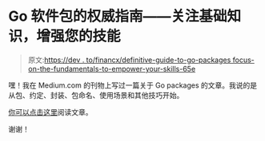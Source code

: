 # Go 软件包的权威指南——关注基础知识，增强您的技能

> 原文:[https://dev . to/financx/definitive-guide-to-go-packages focus-on-the-fundamentals-to-empower-your-skills-65e](https://dev.to/inancx/definitive-guide-to-go-packagesfocus-on-the-fundamentals-to-empower-your-skills-65e)

嘿！我在 Medium.com 的刊物上写过一篇关于 Go packages 的文章。我说的是从包、约定、封装、包命名、使用场景和其他技巧开始。

[你可以点击这里](https://medium.com/im-learning-go-golang/definitive-guide-to-go-packages-focus-on-the-fundamentals-to-empower-your-skills-d14aae7cd321)阅读文章。

谢谢！